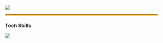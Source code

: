 <img src="https://capsule-render.vercel.app/api?type=venom&color=gradient&height=200&section=header&text=Welcome%20to%20Changki's%20Github&fontSize=40" />
<hr style="border: 2px solid #ffa500;" />

### Tech Skills
<img src="https://img.shields.io/badge/python-%233776AB.svg?&style=for-the-badge&logo=python&logoColor=white" />
<br>
